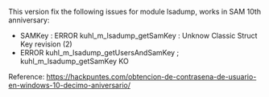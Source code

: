 This version fix the following issues for module lsadump, works in SAM 10th anniversary:

- SAMKey :  ERROR kuhl_m_lsadump_getSamKey : Unknow Classic Struct Key revision (2)
- ERROR kuhl_m_lsadump_getUsersAndSamKey ; kuhl_m_lsadump_getSamKey KO

Reference:
https://hackpuntes.com/obtencion-de-contrasena-de-usuario-en-windows-10-decimo-aniversario/
